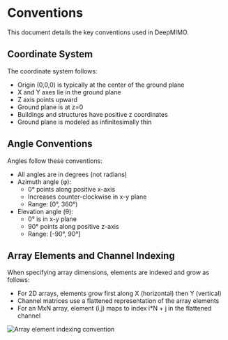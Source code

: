 # Conventions

This document details the key conventions used in DeepMIMO.

## Coordinate System

The coordinate system follows:

- Origin (0,0,0) is typically at the center of the ground plane
- X and Y axes lie in the ground plane
- Z axis points upward
- Ground plane is at z=0
- Buildings and structures have positive z coordinates
- Ground plane is modeled as infinitesimally thin

## Angle Conventions 

Angles follow these conventions:

- All angles are in degrees (not radians)
- Azimuth angle (φ):
  - 0° points along positive x-axis
  - Increases counter-clockwise in x-y plane
  - Range: [0°, 360°)
- Elevation angle (θ):
  - 0° is in x-y plane
  - 90° points along positive z-axis
  - Range: [-90°, 90°]

## Array Elements and Channel Indexing

When specifying array dimensions, elements are indexed and grow as follows:

- For 2D arrays, elements grow first along X (horizontal) then Y (vertical)
- Channel matrices use a flattened representation of the array elements
- For an MxN array, element (i,j) maps to index i*N + j in the flattened channel

![Array element indexing convention](/_static/array_indexing.png)


